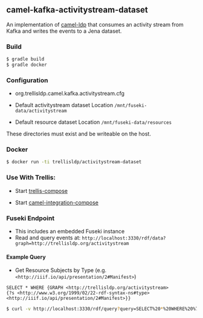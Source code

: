 ## camel-kafka-activitystream-dataset

An implementation of [camel-ldp](https://github.com/trellis-ldp/camel-ldp) that consumes an activity stream from Kafka 
and writes the events to a Jena dataset.

### Build
```bash
$ gradle build
$ gradle docker
```
### Configuration

* org.trellisldp.camel.kafka.activitystream.cfg

* Default activitystream dataset Location `/mnt/fuseki-data/activitystream`
* Default resource dataset Location `/mnt/fuseki-data/resources`

These directories must exist and be writeable on the host.

 ### Docker
 ```bash
 $ docker run -ti trellisldp/activitystream-dataset
 ```
 
### Use With Trellis:
* Start [trellis-compose](https://github.com/trellis-ldp/trellis-deployment/blob/master/trellis-compose/docker-compose.yml) 

* Start [camel-integration-compose](https://github.com/trellis-ldp/trellis-deployment/blob/master/trellis-compose/camel-integrations/docker-compose.yml)

### Fuseki Endpoint
* This includes an embedded Fuseki instance
* Read and query events at:
`http://localhost:3330/rdf/data?graph=http://trellisldp.org/activitystream`

#### Example Query
* Get Resource Subjects by Type (e.g. `<http://iiif.io/api/presentation/2#Manifest>`)

```sparql
SELECT * WHERE {GRAPH <http://trellisldp.org/activitystream> 
{?s <http://www.w3.org/1999/02/22-rdf-syntax-ns#type> <http://iiif.io/api/presentation/2#Manifest>}}
```

```bash
$ curl -v http://localhost:3330/rdf/query?query=SELECT%20*%20WHERE%20%7BGRAPH%20%3Chttp%3A%2F%2Ftrellisldp.org%2Factivitystream%3E%20%7B%3Fs%20%3Chttp%3A%2F%2Fwww.w3.org%2F1999%2F02%2F22-rdf-syntax-ns%23type%3E%20%3Chttp%3A%2F%2Fiiif.io%2Fapi%2Fpresentation%2F2%23Manifest%3E%7D%7D
```